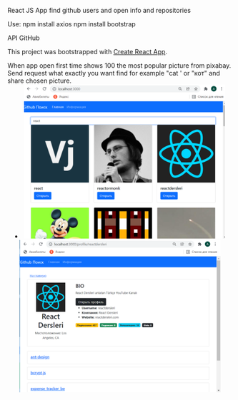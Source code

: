 React JS App find github users and open info and repositories

Use:
npm install axios
npm install bootstrap

API GitHub

This project was bootstrapped with [Create React App](https://github.com/facebook/create-react-app).
   
</p>
When app open first time shows 100 the most popular picture from  pixabay. Send request what exactly you want find for example "cat ' or "кот"
and share chosen picture.
<li align="center">
    <img src="https://raw.githubusercontent.com/Antonyakov/react-hooks/master/1.png" width="450" alt="accessibility text">  
    <img src="https://raw.githubusercontent.com/Antonyakov/react-hooks/master/2.png" width="450" alt="accessibility text">
</li>

